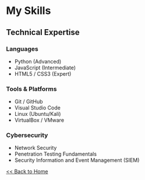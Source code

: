 # My Skills

## Technical Expertise

### Languages
- Python (Advanced)
- JavaScript (Intermediate)
- HTML5 / CSS3 (Expert)

### Tools & Platforms
- Git / GitHub
- Visual Studio Code
- Linux (Ubuntu/Kali)
- VirtualBox / VMware

### Cybersecurity
- Network Security
- Penetration Testing Fundamentals
- Security Information and Event Management (SIEM)

[<< Back to Home](index.md)
